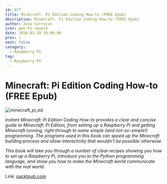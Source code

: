```yaml
---
id: 677
title: Minecraft. Pi Edition Coding How-to (FREE Epub)
description: Minecraft. Pi Edition Coding How-to (FREE Epub)
author: Jose Cerrejon
icon: pen-to-square
date: 2016-03-10 10:00:00
prev: /
next: false
category:
  - Raspberry PI
tag:
  - Raspberry PI
---
```


# Minecraft: Pi Edition Coding How-to (FREE Epub)

![minecraft_pi_ed](/images/2016/03/minecraft_pi_ed.png)

*Instant Minecraft: Pi Edition Coding How-to provides a clear and concise guide to Minecraft: Pi Edition, from setting up a Raspberry Pi and getting Minecraft running, right through to some simple (and not-so-simple!) programming. The programs used in this book can speed up the Minecraft building process and allow interactivity that wouldn't be possible otherwise.*

*This book will take you through a number of clear recipes showing you how to set up a Raspberry Pi, introduce you to the Python programming language, and show you how to make the Minecraft world communicate with the real world.*

Link:  [packtpub.com](https://www.packtpub.com/packt/offers/free-learning)